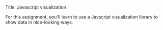 Title: Javascript visualization

For this assignment, you'll learn to use a Javscript visualization
library to show data in nice-looking ways.

